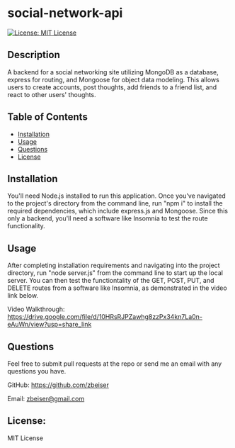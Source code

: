 # social-network-api

[![License: MIT License](https://img.shields.io/badge/License-MIT-yellow.svg)](https://opensource.org/licenses/MIT)

## Description

A backend for a social networking site utilizing MongoDB as a database, express for routing, and Mongoose for object data modeling. This allows users to create accounts, post thoughts, add friends to a friend list, and react to other users' thoughts.

## Table of Contents

- [Installation](#installation)
- [Usage](#usage)
- [Questions](#questions)
- [License](#license)

## Installation

You'll need Node.js installed to run this application. Once you've navigated to the project's directory from the command line, run "npm i" to install the required dependencies, which include express.js and Mongoose. Since this only a backend, you'll need a software like Insomnia to test the route functionality.

## Usage

After completing installation requirements and navigating into the project directory, run "node server.js" from the command line to start up the local server. You can then test the functiontality of the GET, POST, PUT, and DELETE routes from a software like Insomnia, as demonstrated in the video link below.

Video Walkthrough: https://drive.google.com/file/d/10HRsRJPZawhg8zzPx34kn7La0n-eAuWn/view?usp=share_link

## Questions

Feel free to submit pull requests at the repo or send me an email with any questions you have.

GitHub: https://github.com/zbeiser

Email: zbeiser@gmail.com

## License:
    
MIT License
    
